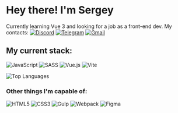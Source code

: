 # Hey there! I'm Sergey

Currently learning Vue 3 and looking for a job as a front-end dev.
My contacts:
[![Discord](https://img.shields.io/badge/Discord-%235865F2.svg?style=for-the-badge&logo=discord&logoColor=white)](https://discord.com/users/6212) [![Telegram](https://img.shields.io/badge/Telegram-2CA5E0?style=for-the-badge&logo=telegram&logoColor=white)](https://t.me/eimwe) [![Gmail](https://img.shields.io/badge/Gmail-D14836?style=for-the-badge&logo=gmail&logoColor=white)](mailto:prokopenkoserge@gmail.com)

## My current stack:
![JavaScript](https://img.shields.io/badge/javascript-%23323330.svg?style=for-the-badge&logo=javascript&logoColor=%23F7DF1E) ![SASS](https://img.shields.io/badge/SASS-hotpink.svg?style=for-the-badge&logo=SASS&logoColor=white) ![Vue.js](https://img.shields.io/badge/vuejs-%2335495e.svg?style=for-the-badge&logo=vuedotjs&logoColor=%234FC08D) ![Vite](https://img.shields.io/badge/vite-%23646CFF.svg?style=for-the-badge&logo=vite&logoColor=white)

![Top Languages](https://github-readme-stats.vercel.app/api/top-langs/?username=eimwe&layout=compact&hide=css,html&title_color=0891b2&text_color=ffffff&icon_color=0891b2&bg_color=1c1917&hide_border=true&locale=en&custom_title=What%20I%20use%20in%20my%20pet-projects:)

### Other things I'm capable of:
![HTML5](https://img.shields.io/badge/html5-%23E34F26.svg?style=for-the-badge&logo=html5&logoColor=white) ![CSS3](https://img.shields.io/badge/css3-%231572B6.svg?style=for-the-badge&logo=css3&logoColor=white) ![Gulp](https://img.shields.io/badge/GULP-%23CF4647.svg?style=for-the-badge&logo=gulp&logoColor=white) ![Webpack](https://img.shields.io/badge/webpack-%238DD6F9.svg?style=for-the-badge&logo=webpack&logoColor=black) ![Figma](https://img.shields.io/badge/figma-%23F24E1E.svg?style=for-the-badge&logo=figma&logoColor=white)
